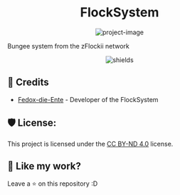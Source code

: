 <h1 align="center" id="title">FlockSystem</h1>

<p align="center"><img src="https://socialify.git.ci/zFlockiiDE/flocksystem/image?font=Jost&forks=1&issues=1&language=1&name=1&owner=1&pattern=Brick%20Wall&stargazers=1&theme=Dark" alt="project-image"></p>
<p id="description">Bungee system from the zFlockii network</p>

<p align="center"><img src="https://img.shields.io/badge/license-CC_BY_ND_4.0-green" alt="shields"></p>

<h2>🤵 Credits</h2>

- [Fedox-die-Ente](https://github.com/Fedox-die-Ente) - Developer of the FlockSystem

<h2>🛡️ License:</h2>

This project is licensed under the [CC BY-ND 4.0](LICENSE.md) license.

<h2>💖 Like my work?</h2>

Leave a ⭐ on this repository :D